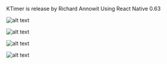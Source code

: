 KTimer is release by Richard Annowit 
Using React Native 0.63

![alt text](https://github.com/richardannowit/KTimer/blob/master/Introduce1.jpg)

![alt text](https://github.com/richardannowit/KTimer/blob/master/Introduce2.jpg)

![alt text](https://github.com/richardannowit/KTimer/blob/master/Introduce3.jpg)

![alt text](https://github.com/richardannowit/KTimer/blob/master/Introduce4.jpg)